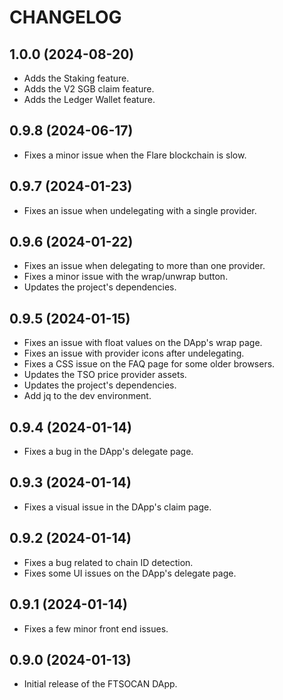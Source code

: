 # CHANGELOG

## 1.0.0 (2024-08-20)

- Adds the Staking feature.
- Adds the V2 SGB claim feature.
- Adds the Ledger Wallet feature.

## 0.9.8 (2024-06-17)

- Fixes a minor issue when the Flare blockchain is slow.

## 0.9.7 (2024-01-23)

- Fixes an issue when undelegating with a single provider.

## 0.9.6 (2024-01-22)

- Fixes an issue when delegating to more than one provider.
- Fixes a minor issue with the wrap/unwrap button.
- Updates the project's dependencies.

## 0.9.5 (2024-01-15)

- Fixes an issue with float values on the DApp's wrap page.
- Fixes an issue with provider icons after undelegating.
- Fixes a CSS issue on the FAQ page for some older browsers.
- Updates the TSO price provider assets.
- Updates the project's dependencies.
- Add jq to the dev environment.

## 0.9.4 (2024-01-14)

- Fixes a bug in the DApp's delegate page.

## 0.9.3 (2024-01-14)

- Fixes a visual issue in the DApp's claim page.

## 0.9.2 (2024-01-14)

- Fixes a bug related to chain ID detection.
- Fixes some UI issues on the DApp's delegate page.

## 0.9.1 (2024-01-14)

- Fixes a few minor front end issues.

## 0.9.0 (2024-01-13)

- Initial release of the FTSOCAN DApp.